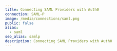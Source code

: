 ```yaml
---
title: Connecting SAML Providers with Auth0
connection: SAML-P
image: /media/connections/saml.png
public: false
alias:
  - saml
seo_alias: samlp
description: Connecting SAML Providers with Auth0
---
```

